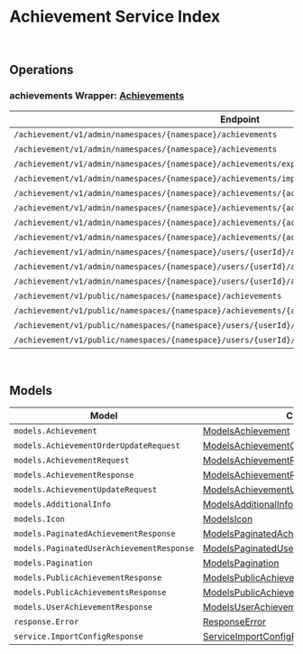 # Achievement Service Index

&nbsp;  

## Operations

### achievements Wrapper:  [Achievements](../AccelByte.Sdk/Api/Achievement/Wrapper/Achievements.cs)
| Endpoint | Method | ID | Class | Example |
|---|---|---|---|---|
| `/achievement/v1/admin/namespaces/{namespace}/achievements` | GET | AdminListAchievements | [AdminListAchievements](../AccelByte.Sdk/Api/Achievement/Operation/Achievements/AdminListAchievements.cs) | [AdminListAchievements](../samples/AccelByte.Sdk.Sample.Cli/ApiCommand/Achievement/Achievements/AdminListAchievements.cs) |
| `/achievement/v1/admin/namespaces/{namespace}/achievements` | POST | AdminCreateNewAchievement | [AdminCreateNewAchievement](../AccelByte.Sdk/Api/Achievement/Operation/Achievements/AdminCreateNewAchievement.cs) | [AdminCreateNewAchievement](../samples/AccelByte.Sdk.Sample.Cli/ApiCommand/Achievement/Achievements/AdminCreateNewAchievement.cs) |
| `/achievement/v1/admin/namespaces/{namespace}/achievements/export` | GET | ExportAchievements | [ExportAchievements](../AccelByte.Sdk/Api/Achievement/Operation/Achievements/ExportAchievements.cs) | [ExportAchievements](../samples/AccelByte.Sdk.Sample.Cli/ApiCommand/Achievement/Achievements/ExportAchievements.cs) |
| `/achievement/v1/admin/namespaces/{namespace}/achievements/import` | POST | ImportAchievements | [ImportAchievements](../AccelByte.Sdk/Api/Achievement/Operation/Achievements/ImportAchievements.cs) | [ImportAchievements](../samples/AccelByte.Sdk.Sample.Cli/ApiCommand/Achievement/Achievements/ImportAchievements.cs) |
| `/achievement/v1/admin/namespaces/{namespace}/achievements/{achievementCode}` | GET | AdminGetAchievement | [AdminGetAchievement](../AccelByte.Sdk/Api/Achievement/Operation/Achievements/AdminGetAchievement.cs) | [AdminGetAchievement](../samples/AccelByte.Sdk.Sample.Cli/ApiCommand/Achievement/Achievements/AdminGetAchievement.cs) |
| `/achievement/v1/admin/namespaces/{namespace}/achievements/{achievementCode}` | PUT | AdminUpdateAchievement | [AdminUpdateAchievement](../AccelByte.Sdk/Api/Achievement/Operation/Achievements/AdminUpdateAchievement.cs) | [AdminUpdateAchievement](../samples/AccelByte.Sdk.Sample.Cli/ApiCommand/Achievement/Achievements/AdminUpdateAchievement.cs) |
| `/achievement/v1/admin/namespaces/{namespace}/achievements/{achievementCode}` | DELETE | AdminDeleteAchievement | [AdminDeleteAchievement](../AccelByte.Sdk/Api/Achievement/Operation/Achievements/AdminDeleteAchievement.cs) | [AdminDeleteAchievement](../samples/AccelByte.Sdk.Sample.Cli/ApiCommand/Achievement/Achievements/AdminDeleteAchievement.cs) |
| `/achievement/v1/admin/namespaces/{namespace}/achievements/{achievementCode}` | PATCH | AdminUpdateAchievementListOrder | [AdminUpdateAchievementListOrder](../AccelByte.Sdk/Api/Achievement/Operation/Achievements/AdminUpdateAchievementListOrder.cs) | [AdminUpdateAchievementListOrder](../samples/AccelByte.Sdk.Sample.Cli/ApiCommand/Achievement/Achievements/AdminUpdateAchievementListOrder.cs) |
| `/achievement/v1/admin/namespaces/{namespace}/users/{userId}/achievements` | GET | AdminListUserAchievements | [AdminListUserAchievements](../AccelByte.Sdk/Api/Achievement/Operation/Achievements/AdminListUserAchievements.cs) | [AdminListUserAchievements](../samples/AccelByte.Sdk.Sample.Cli/ApiCommand/Achievement/Achievements/AdminListUserAchievements.cs) |
| `/achievement/v1/admin/namespaces/{namespace}/users/{userId}/achievements/{achievementCode}/reset` | DELETE | AdminResetAchievement | [AdminResetAchievement](../AccelByte.Sdk/Api/Achievement/Operation/Achievements/AdminResetAchievement.cs) | [AdminResetAchievement](../samples/AccelByte.Sdk.Sample.Cli/ApiCommand/Achievement/Achievements/AdminResetAchievement.cs) |
| `/achievement/v1/admin/namespaces/{namespace}/users/{userId}/achievements/{achievementCode}/unlock` | PUT | AdminUnlockAchievement | [AdminUnlockAchievement](../AccelByte.Sdk/Api/Achievement/Operation/Achievements/AdminUnlockAchievement.cs) | [AdminUnlockAchievement](../samples/AccelByte.Sdk.Sample.Cli/ApiCommand/Achievement/Achievements/AdminUnlockAchievement.cs) |
| `/achievement/v1/public/namespaces/{namespace}/achievements` | GET | PublicListAchievements | [PublicListAchievements](../AccelByte.Sdk/Api/Achievement/Operation/Achievements/PublicListAchievements.cs) | [PublicListAchievements](../samples/AccelByte.Sdk.Sample.Cli/ApiCommand/Achievement/Achievements/PublicListAchievements.cs) |
| `/achievement/v1/public/namespaces/{namespace}/achievements/{achievementCode}` | GET | PublicGetAchievement | [PublicGetAchievement](../AccelByte.Sdk/Api/Achievement/Operation/Achievements/PublicGetAchievement.cs) | [PublicGetAchievement](../samples/AccelByte.Sdk.Sample.Cli/ApiCommand/Achievement/Achievements/PublicGetAchievement.cs) |
| `/achievement/v1/public/namespaces/{namespace}/users/{userId}/achievements` | GET | PublicListUserAchievements | [PublicListUserAchievements](../AccelByte.Sdk/Api/Achievement/Operation/Achievements/PublicListUserAchievements.cs) | [PublicListUserAchievements](../samples/AccelByte.Sdk.Sample.Cli/ApiCommand/Achievement/Achievements/PublicListUserAchievements.cs) |
| `/achievement/v1/public/namespaces/{namespace}/users/{userId}/achievements/{achievementCode}/unlock` | PUT | PublicUnlockAchievement | [PublicUnlockAchievement](../AccelByte.Sdk/Api/Achievement/Operation/Achievements/PublicUnlockAchievement.cs) | [PublicUnlockAchievement](../samples/AccelByte.Sdk.Sample.Cli/ApiCommand/Achievement/Achievements/PublicUnlockAchievement.cs) |


&nbsp;  

## Models

| Model | Class |
|---|---|
| `models.Achievement` | [ModelsAchievement](../AccelByte.Sdk/Api/Achievement/Model/ModelsAchievement.cs) |
| `models.AchievementOrderUpdateRequest` | [ModelsAchievementOrderUpdateRequest](../AccelByte.Sdk/Api/Achievement/Model/ModelsAchievementOrderUpdateRequest.cs) |
| `models.AchievementRequest` | [ModelsAchievementRequest](../AccelByte.Sdk/Api/Achievement/Model/ModelsAchievementRequest.cs) |
| `models.AchievementResponse` | [ModelsAchievementResponse](../AccelByte.Sdk/Api/Achievement/Model/ModelsAchievementResponse.cs) |
| `models.AchievementUpdateRequest` | [ModelsAchievementUpdateRequest](../AccelByte.Sdk/Api/Achievement/Model/ModelsAchievementUpdateRequest.cs) |
| `models.AdditionalInfo` | [ModelsAdditionalInfo](../AccelByte.Sdk/Api/Achievement/Model/ModelsAdditionalInfo.cs) |
| `models.Icon` | [ModelsIcon](../AccelByte.Sdk/Api/Achievement/Model/ModelsIcon.cs) |
| `models.PaginatedAchievementResponse` | [ModelsPaginatedAchievementResponse](../AccelByte.Sdk/Api/Achievement/Model/ModelsPaginatedAchievementResponse.cs) |
| `models.PaginatedUserAchievementResponse` | [ModelsPaginatedUserAchievementResponse](../AccelByte.Sdk/Api/Achievement/Model/ModelsPaginatedUserAchievementResponse.cs) |
| `models.Pagination` | [ModelsPagination](../AccelByte.Sdk/Api/Achievement/Model/ModelsPagination.cs) |
| `models.PublicAchievementResponse` | [ModelsPublicAchievementResponse](../AccelByte.Sdk/Api/Achievement/Model/ModelsPublicAchievementResponse.cs) |
| `models.PublicAchievementsResponse` | [ModelsPublicAchievementsResponse](../AccelByte.Sdk/Api/Achievement/Model/ModelsPublicAchievementsResponse.cs) |
| `models.UserAchievementResponse` | [ModelsUserAchievementResponse](../AccelByte.Sdk/Api/Achievement/Model/ModelsUserAchievementResponse.cs) |
| `response.Error` | [ResponseError](../AccelByte.Sdk/Api/Achievement/Model/ResponseError.cs) |
| `service.ImportConfigResponse` | [ServiceImportConfigResponse](../AccelByte.Sdk/Api/Achievement/Model/ServiceImportConfigResponse.cs) |
